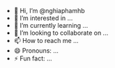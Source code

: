 - 👋 Hi, I’m @nghiaphamhb
- 👀 I’m interested in ...
- 🌱 I’m currently learning ...
- 💞️ I’m looking to collaborate on ...
- 📫 How to reach me ...
- 😄 Pronouns: ...
- ⚡ Fun fact: ...

<!---
nghiaphamhb/nghiaphamhb is a ✨ special ✨ repository because its `README.md` (this file) appears on your GitHub profile.
You can click the Preview link to take a look at your changes.
--->
